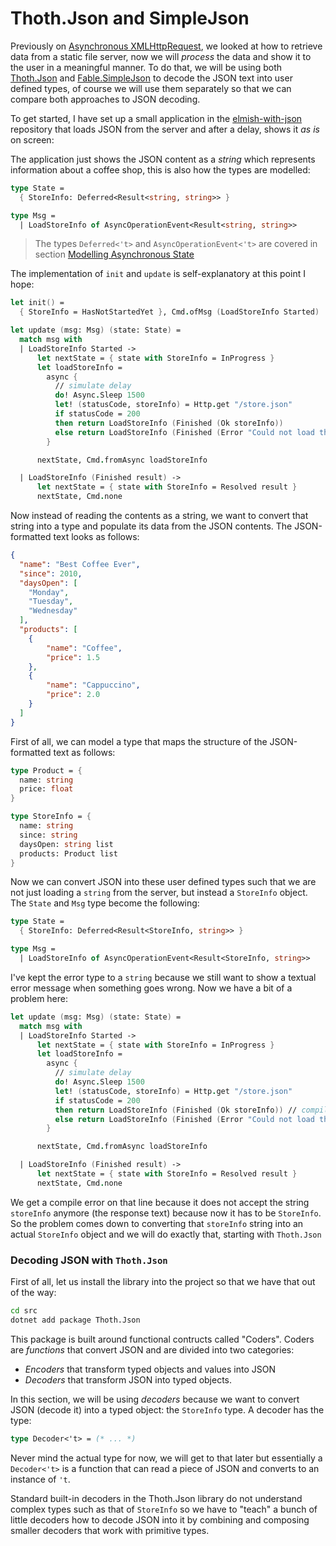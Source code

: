 # Thoth.Json and SimpleJson

Previously on [Asynchronous XMLHttpRequest](async-xhr.md), we looked at how to retrieve data from a static file server, now we will *process* the data and show it to the user in a meaningful manner. To do that, we will be using both [Thoth.Json](https://mangelmaxime.github.io/Thoth/json/v3.html) and [Fable.SimpleJson](https://github.com/Zaid-Ajaj/Fable.SimpleJson) to decode the JSON text into user defined types, of course we will use them separately so that we can compare both approaches to JSON decoding.

To get started, I have set up a small application in the [elmish-with-json](https://github.com/Zaid-Ajaj/elmish-with-json) repository that loads JSON from the server and after a delay, shows it *as is* on screen:

<div style="width:100%">
  <div style="margin: 0 auto; width:75%;">
    <resolved-image source="/images/commands/elmish-json.gif" />
  </div>
</div>

The application just shows the JSON content as a *string* which represents information about a coffee shop, this is also how the types are modelled:
```fsharp
type State =
  { StoreInfo: Deferred<Result<string, string>> }

type Msg =
  | LoadStoreInfo of AsyncOperationEvent<Result<string, string>>
```

> The types `Deferred<'t>` and `AsyncOperationEvent<'t>` are covered in section [Modelling Asynchronous State](async-state.md)


The implementation of `init` and `update` is self-explanatory at this point I hope:
```fsharp {highlight: [12]}
let init() =
  { StoreInfo = HasNotStartedYet }, Cmd.ofMsg (LoadStoreInfo Started)

let update (msg: Msg) (state: State) =
  match msg with
  | LoadStoreInfo Started ->
      let nextState = { state with StoreInfo = InProgress }
      let loadStoreInfo =
        async {
          // simulate delay
          do! Async.Sleep 1500
          let! (statusCode, storeInfo) = Http.get "/store.json"
          if statusCode = 200
          then return LoadStoreInfo (Finished (Ok storeInfo))
          else return LoadStoreInfo (Finished (Error "Could not load the store information"))
        }

      nextState, Cmd.fromAsync loadStoreInfo

  | LoadStoreInfo (Finished result) ->
      let nextState = { state with StoreInfo = Resolved result }
      nextState, Cmd.none
```
Now instead of reading the contents as a string, we want to convert that string into a type and populate its data from the JSON contents. The JSON-formatted text looks as follows:
```json
{
  "name": "Best Coffee Ever",
  "since": 2010,
  "daysOpen": [
    "Monday",
    "Tuesday",
    "Wednesday"
  ],
  "products": [
    {
        "name": "Coffee",
        "price": 1.5
    },
    {
        "name": "Cappuccino",
        "price": 2.0
    }
  ]
}
```
First of all, we can model a type that maps the structure of the JSON-formatted text as follows:
```fsharp
type Product = {
  name: string
  price: float
}

type StoreInfo = {
  name: string
  since: string
  daysOpen: string list
  products: Product list
}
```
Now we can convert JSON into these user defined types such that we are not just loading a `string` from the server, but instead a `StoreInfo` object. The `State` and `Msg` type become the following:
```fsharp
type State =
  { StoreInfo: Deferred<Result<StoreInfo, string>> }

type Msg =
  | LoadStoreInfo of AsyncOperationEvent<Result<StoreInfo, string>>
```
I've kept the error type to a `string` because we still want to show a textual error message when something goes wrong.
Now we have a bit of a problem here:
```fsharp {highlight: [11]}
let update (msg: Msg) (state: State) =
  match msg with
  | LoadStoreInfo Started ->
      let nextState = { state with StoreInfo = InProgress }
      let loadStoreInfo =
        async {
          // simulate delay
          do! Async.Sleep 1500
          let! (statusCode, storeInfo) = Http.get "/store.json"
          if statusCode = 200
          then return LoadStoreInfo (Finished (Ok storeInfo)) // compile error
          else return LoadStoreInfo (Finished (Error "Could not load the store information"))
        }

      nextState, Cmd.fromAsync loadStoreInfo

  | LoadStoreInfo (Finished result) ->
      let nextState = { state with StoreInfo = Resolved result }
      nextState, Cmd.none
```
We get a compile error on that line because it does not accept the string `storeInfo` anymore (the response text) because now it has to be `StoreInfo`. So the problem comes down to converting that `storeInfo` string into an actual `StoreInfo` object and we will do exactly that, starting with `Thoth.Json`

### Decoding JSON with `Thoth.Json`

First of all, let us install the library into the project so that we have that out of the way:
```bash
cd src
dotnet add package Thoth.Json
```
This package is built around functional contructs called "Coders". Coders are *functions* that convert JSON and are divided into two categories:
 - *Encoders* that transform typed objects and values into JSON
 - *Decoders* that transform JSON into typed objects.

In this section, we will be using *decoders* because we want to convert JSON (decode it) into a typed object: the `StoreInfo` type. A decoder has the type:
```fsharp
type Decoder<'t> = (* ... *)
```
Never mind the actual type for now, we will get to that later but essentially a `Decoder<'t>` is a function that can read a piece of JSON and converts to an instance of `'t`.

Standard built-in decoders in the Thoth.Json library do not understand complex types such as that of `StoreInfo` so we have to "teach" a bunch of little decoders how to decode JSON into it by combining and composing smaller decoders that work with primitive types.
